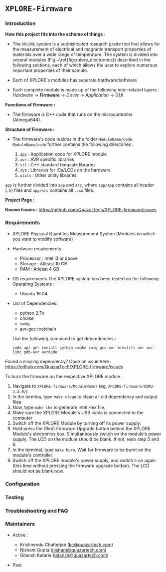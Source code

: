 # ``XPLORE-Firmware``

### Introduction

**How this project fits into the scheme of things** :
- The ``XPLORE`` system is a sophisticated research grade tool that allows for the measurement of  electrical and magnetic transport properties of materials over a wide range of temperature. The system is divided into several modules (Fig.~\ref{fig:xplore_electronics}) described in the following sections, each of which allows the user to explore numerous important properties of their sample.

<!--- Add XPLORE image --->

- Each of XPLORE's modules has separate hardware/software

- Each complete module is made up of the following inter-related layers :
*Hardware* -> **Firmware** -> *Driver* -> *Application* -> *GUI*

**Functions of Firmware :**
- The firmware is C++ code that runs on the microcontroller (Atmega644).

**Structure of Firmware :**
- The firmware's code resides in the folder `ModuleName/code`. `ModuleName/code` further contains the following directories :

    1. `app`   : Application code for XPLORE module
    2. `avr`   : AVR specific libraries
    3. `stl`   : C++ standard template libraries
    4. `sys`   : Libraries for ICs/LCDs on the hardware
    5. `utils` : Other utility libraries
    
`app` is further divided into `app` and `src`, where `app/app` contains all header (`.h`) files and `app/src` contains all `.cxx` files.

**Project Page :**

**Known Issues :** https://github.com/QuazarTech/XPLORE-firmware/issues

### Requirements

- XPLORE Physical Quantites Measurement System (Modules on which you want to modify software)

- Hardware requirements
  - Processor : Intel i3 or above
  - Storage : Atleast 10 GB
  - RAM : Atleast 4 GB

- OS requirements
  The XPLORE system has been tested on the following Operating Systems :
    - Ubuntu 16.04

- List of Dependencies:
  - python 2.7x
  - cmake
  - swig
  - avr-gcc toolchain
  
  Use the following command to get dependencies : 
  ```
  sudo apt-get install python cmake swig gcc-avr binutils-avr avr-libc gdb-avr avrdude
  ```
Found a missing dependency? Open an issue here : https://github.com/QuazarTech/XPLORE-firmware/issues

To burn the firmware on the respective XPLORE module :

 1. Navigate to `XPLORE-firmware/ModuleName/` (eg, `XPLORE-firmware/XSMU-2.4.0/`)
 2. In the termina, type `make clean` to clean all old dependency and output files
 3. Now, type `make ihx` to generate Intel Hex file.
 4. Make sure the XPLORE Module's USB cable is connected to the computer
 5. Switch off the XPLORE Module by turning off its power supply.
 6. Hold press the (Red) Firmware Upgrade button behind the XPLORE Module's electronics box. Simultaneously switch on the module's power supply. The LCD on the module should be blank. If not, redo step 5 and 6.
 7. In the terminal, type `make burn`. Wait for firmware to be burnt on the module's controller.
 8. Switch off the XPLORE module's power supply, and switch it on again (this time without pressing the firmware upgrade button). The LCD should not be blank now.

### Configuration


### Testing


### Troubleshooting and FAQ


### Maintainers

- Active :
  - Krishnendu Chatterjee (kc@quazartech.com)
  - Nishant Gupta (nishant@quazartech.com)
  - Gitansh Kataria (gitansh@quazartech.com)

- Past